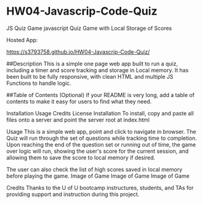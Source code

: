 # HW04-Javascrip-Code-Quiz
JS Quiz Game
javascript Quiz Game with Local Storage of Scores

Hosted App:

https://s3793758.github.io/HW04-Javascrip-Code-Quiz/

##Description
This is a simple one page web app built to run a quiz, including a timer and score tracking and storage in Local memory. It has been built to be fully responsive, with clean HTML and multiple JS Functions to handle logic.

##Table of Contents (Optional)
If your README is very long, add a table of contents to make it easy for users to find what they need.

Installation
Usage
Credits
License
Installation
To install, copy and paste all files onto a server and point the server root at index.html

Usage
This is a simple web app, point and click to navigate in browser. The Quiz will run through the set of questions while tracking time to completion. Upon reaching the end of the question set or running out of time, the game over logic will run, showing the user's score for the current session, and allowing them to save the score to local memory if desired.

The user can also check the list of high scores saved in local memory before playing the game. Image of Game Image of Game Image of Game

Credits
Thanks to the U of U bootcamp instructures, students, and TAs for providing support and instruction during this project.
